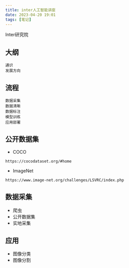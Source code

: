 ```yaml
---
title: inter人工智能讲座
date: 2023-04-20 19:01
tags: [笔记]
---
```

Inter研究院
## 大纲
    通识
    发展方向
## 流程
    数据采集
    数据清晰
    数据标注
    模型训练
    应用部署

## 公开数据集
* COCO
```
https://cocodataset.org/#home
```

* ImageNet
```
https://www.image-net.org/challenges/LSVRC/index.php
```
## 数据采集

* 爬虫
* 公开数据集
* 实地采集

## 应用

* 图像分类
* 图像分割

